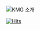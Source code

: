 ![KMG 소개](https://capsule-render.vercel.app/api?type=egg&height=300&color=gradient&text=나는%20민근)




[![Hits](https://hits.seeyoufarm.com/api/count/incr/badge.svg?url=https%3A%2F%2Fgithub.com%2FMinGeun032%2FMinGeun032&count_bg=%232A165E&title_bg=%23555555&icon=&icon_color=%23E7E7E7&title=hits&edge_flat=false)](https://hits.seeyoufarm.com)


